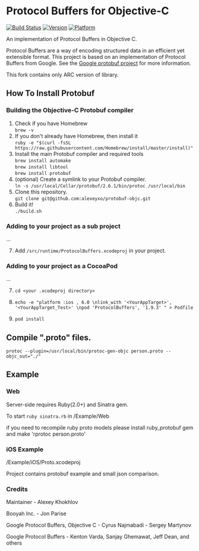 Protocol Buffers for Objective-C
================================

[![Build Status](https://travis-ci.org/alexeyxo/protobuf-objc.svg?branch=master)](https://travis-ci.org/alexeyxo/protobuf-objc) [![Version](http://img.shields.io/cocoapods/v/ProtocolBuffers.svg)](http://cocoapods.org/?q=ProtocolBuffers) [![Platform](http://img.shields.io/cocoapods/p/ProtocolBuffers.svg)](http://cocoapods.org/?q=ProtocolBuffers)

An implementation of Protocol Buffers in Objective C.

Protocol Buffers are a way of encoding structured data in an efficient yet extensible format. This project is based on an implementation of Protocol Buffers from Google. See the [Google protobuf project](https://developers.google.com/protocol-buffers/docs/overview) for more information.

This fork contains only ARC version of library.

How To Install Protobuf
-----------------------

### Building the Objective-C Protobuf compiler

1. Check if you have Homebrew    
`brew -v`    
2. If you don't already have Homebrew, then install it    
`ruby -e "$(curl -fsSL https://raw.githubusercontent.com/Homebrew/install/master/install)"`    
3. Install the main Protobuf compiler and required tools    
`brew install automake`    
`brew install libtool`    
`brew install protobuf`    
4. (optional) Create a symlink to your Protobuf compiler.    
`ln -s /usr/local/Cellar/protobuf/2.6.1/bin/protoc /usr/local/bin`    
5. Clone this repository.    
`git clone git@github.com:alexeyxo/protobuf-objc.git`    
6. Build it!    
`./build.sh`    

### Adding to your project as a sub project

...

7. Add `/src/runtime/ProtocolBuffers.xcodeproj` in your project.

### Adding to your project as a CocoaPod

...

7. `cd <your .xcodeproj directory>`

8. `echo -e "platform :ios , 6.0 \nlink_with '<YourAppTarget>', '<YourAppTarget_Test>' \npod 'ProtocolBuffers', '1.9.3' " > Podfile`

9. `pod install`

Compile ".proto" files.
-----------------------

`protoc --plugin=/usr/local/bin/protoc-gen-objc person.proto --objc_out="./"`

Example
-------

### Web

Server-side requires Ruby(2.0+) and Sinatra gem.

To start `ruby sinatra.rb` in /Example/Web

if you need to recompile ruby proto models please install ruby_protobuf gem and make 'rprotoc person.proto'

### iOS Example

/Example/iOS/Proto.xcodeproj

Project contains protobuf example and small json comparison.

### Credits

Maintainer - Alexey Khokhlov

Booyah Inc. - Jon Parise

Google Protocol Buffers, Objective C - Cyrus Najmabadi - Sergey Martynov

Google Protocol Buffers - Kenton Varda, Sanjay Ghemawat, Jeff Dean, and others
